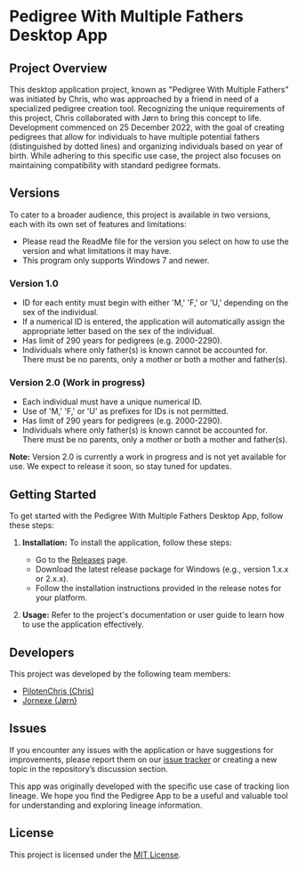 # Pedigree With Multiple Fathers Desktop App

## Project Overview

This desktop application project, known as "Pedigree With Multiple Fathers" was initiated by Chris, who was approached by a friend in need of a specialized pedigree creation tool. Recognizing the unique requirements of this project, Chris collaborated with Jørn to bring this concept to life. Development commenced on 25 December 2022, with the goal of creating pedigrees that allow for individuals to have multiple potential fathers (distinguished by dotted lines) and organizing individuals based on year of birth. While adhering to this specific use case, the project also focuses on maintaining compatibility with standard pedigree formats.

## Versions

To cater to a broader audience, this project is available in two versions, each with its own set of features and limitations:
- Please read the ReadMe file for the version you select on how to use the version and what limitations it may have.
- This program only supports Windows 7 and newer.

### Version 1.0

- ID for each entity must begin with either 'M,' 'F,' or 'U,' depending on the sex of the individual.
- If a numerical ID is entered, the application will automatically assign the appropriate letter based on the sex of the individual.
- Has limit of 290 years for pedigrees (e.g. 2000-2290).
- Individuals where only father(s) is known cannot be accounted for. There must be no parents, only a mother or both a mother and father(s).

### Version 2.0 (Work in progress)

- Each individual must have a unique numerical ID.
- Use of 'M,' 'F,' or 'U' as prefixes for IDs is not permitted.
- Has limit of 290 years for pedigrees (e.g. 2000-2290).
- Individuals where only father(s) is known cannot be accounted for. There must be no parents, only a mother or both a mother and father(s).

**Note:** Version 2.0 is currently a work in progress and is not yet available for use. We expect to release it soon, so stay tuned for updates.

## Getting Started

To get started with the Pedigree With Multiple Fathers Desktop App, follow these steps:

1. **Installation:** To install the application, follow these steps:

   - Go to the [Releases](https://github.com/PilotenChris/Pedigree-With-Multiple-Fathers/releases) page.
   - Download the latest release package for Windows (e.g., version 1.x.x or 2.x.x).
   - Follow the installation instructions provided in the release notes for your platform.

2. **Usage:** Refer to the project's documentation or user guide to learn how to use the application effectively.

## Developers

This project was developed by the following team members:

- [PilotenChris (Chris)](https://github.com/PilotenChris)
- [Jornexe (Jørn)](https://github.com/Jornexe)

## Issues

If you encounter any issues with the application or have suggestions for improvements, please report them on our [issue tracker](https://github.com/PilotenChris/Pedigree-With-Multiple-Fathers/issues) or creating a new topic in the repository’s discussion section.

This app was originally developed with the specific use case of tracking lion lineage. We hope you find the Pedigree App to be a useful and valuable tool for understanding and exploring lineage information.

## License

This project is licensed under the [MIT License](LICENSE).

